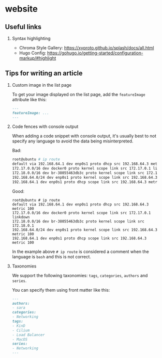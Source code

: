 # website

## Useful links

1. Syntax highlighting

    - Chroma Style Gallery: https://xyproto.github.io/splash/docs/all.html
    - Hugo Config: https://gohugo.io/getting-started/configuration-markup/#highlight

## Tips for writing an article

1. Custom image in the list page

    To get your image displayed on the list page, add the `featureImage` attribute like this:

    ```md
    ---
    featureImage: ...
    ---
    ```

1. Code fences with console output

    When adding a code snippet with console output, it's usually best to not specify any language to avoid the data being misinterpreted.

    Bad:
    ```bash
    root@ubuntu # ip route
    default via 192.168.64.1 dev enp0s1 proto dhcp src 192.168.64.3 metric 100
    172.17.0.0/16 dev docker0 proto kernel scope link src 172.17.0.1 linkdown
    172.18.0.0/16 dev br-38055463db3c proto kernel scope link src 172.18.0.1
    192.168.64.0/24 dev enp0s1 proto kernel scope link src 192.168.64.3 metric 100
    192.168.64.1 dev enp0s1 proto dhcp scope link src 192.168.64.3 metric 100
    ```

    Good:
    ```
    root@ubuntu # ip route
    default via 192.168.64.1 dev enp0s1 proto dhcp src 192.168.64.3 metric 100
    172.17.0.0/16 dev docker0 proto kernel scope link src 172.17.0.1 linkdown
    172.18.0.0/16 dev br-38055463db3c proto kernel scope link src 172.18.0.1
    192.168.64.0/24 dev enp0s1 proto kernel scope link src 192.168.64.3 metric 100
    192.168.64.1 dev enp0s1 proto dhcp scope link src 192.168.64.3 metric 100
    ```
    
    In the example above `# ip route` is considered a comment when the language is `bash` and this is not correct.

2. Taxonomies

    We support the following taxonomies: `tags`, `categories`, `authors` and `series`.

    You can specify them using front matter like this:

    ```md
    ---
    authors:
    - sara
    categories:
    - Networking
    tags:
    - KinD
    - Cilium
    - Load Balancer
    - MacOS
    series:
    - Networking
    ---
    ```
